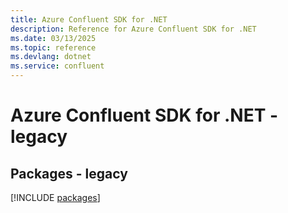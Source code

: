 ```yaml
---
title: Azure Confluent SDK for .NET
description: Reference for Azure Confluent SDK for .NET
ms.date: 03/13/2025
ms.topic: reference
ms.devlang: dotnet
ms.service: confluent
---
```

# Azure Confluent SDK for .NET - legacy
## Packages - legacy
[!INCLUDE [packages](confluent-index.md)]